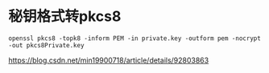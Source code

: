 # 秘钥格式转pkcs8



```shell
openssl pkcs8 -topk8 -inform PEM -in private.key -outform pem -nocrypt -out pkcs8Private.key 
```



https://blog.csdn.net/min19900718/article/details/92803863

